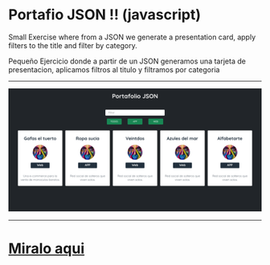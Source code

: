 <!-- header -->
# Portafio JSON !! (javascript)

Small Exercise where from a JSON we generate a presentation card, apply filters to the title and filter by category.

Pequeño Ejercicio donde a partir de un JSON generamos una tarjeta de presentacion, aplicamos filtros al titulo y filtramos por categoria

---

![editor-colores imagen](screenshot.png "screenshot")

---

# [Miralo aqui](https://gac982.github.io/portafolio-json/ "demo")
